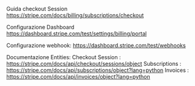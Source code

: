 Guida checkout Session
https://stripe.com/docs/billing/subscriptions/checkout

Configurazione Dashboard
https://dashboard.stripe.com/test/settings/billing/portal

Configurazione webhook:
https://dashboard.stripe.com/test/webhooks

Documentazione Entities:
Checkout Session : https://stripe.com/docs/api/checkout/sessions/object
Subscriptions : https://stripe.com/docs/api/subscriptions/object?lang=python
Invoices : https://stripe.com/docs/api/invoices/object?lang=python



